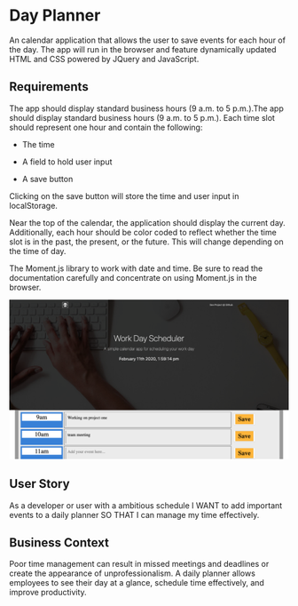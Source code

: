 # Day Planner
An calendar application that allows the user to save events for each hour of the day. The app will run in the browser and feature dynamically updated HTML and CSS powered by JQuery and JavaScript.

## Requirements
The app should display standard business hours (9 a.m. to 5 p.m.).The app should display standard business hours (9 a.m. to 5 p.m.). Each time slot should represent one hour and contain the following:


* The time


* A field to hold user input


* A save button


Clicking on the save button will store the time and user input in localStorage.

Near the top of the calendar, the application should display the current day. Additionally, each hour should be color coded to reflect whether the time slot is in the past, the present, or the future. This will change depending on the time of day.

The Moment.js library to work with date and time. Be sure to read the documentation carefully and concentrate on using Moment.js in the browser.

![Image](./assets/HW5pic.png)

## User Story

As a developer or user with a ambitious schedule I WANT to add important events to a daily planner SO THAT I can manage my time
effectively.

## Business Context 

Poor time management can result in missed meetings and deadlines or create the appearance of unprofessionalism. A daily planner allows employees to see their day at a glance, schedule time effectively, and improve productivity.
